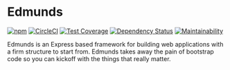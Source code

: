 # Edmunds

[![npm](https://img.shields.io/npm/v/edmunds.svg)](https://www.npmjs.com/package/edmunds)
[![CircleCI](https://img.shields.io/circleci/project/github/LowieHuyghe/edmunds-js/master.svg)](https://circleci.com/gh/LowieHuyghe/edmunds-js)
[![Test Coverage](https://codecov.io/gh/LowieHuyghe/edmunds-js/branch/master/graph/badge.svg)](https://codecov.io/gh/LowieHuyghe/edmunds-js)
[![Dependency Status](https://beta.gemnasium.com/badges/github.com/LowieHuyghe/edmunds-js.svg)](https://beta.gemnasium.com/projects/github.com/LowieHuyghe/edmunds-js)
[![Maintainability](https://api.codeclimate.com/v1/badges/398d71032b3daaea0084/maintainability)](https://codeclimate.com/github/LowieHuyghe/edmunds-js/maintainability)

Edmunds is an Express based framework for building web applications
with a firm structure to start from. Edmunds takes away the pain of
bootstrap code so you can kickoff with the things that really
matter.
